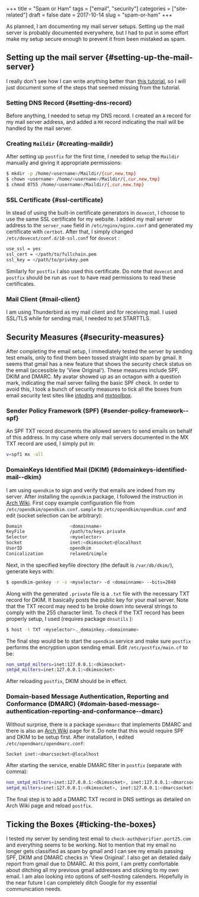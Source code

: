 +++
title = "Spam or Ham"
tags = ["email", "security"]
categories = ["site-related"]
draft = false
date = 2017-10-14
slug = "spam-or-ham"
+++

As planned, I am documenting my mail server setups. Setting up the mail server is probably documented everywhere, but I had to put in some effort make my setup secure enough to prevent it from been mistaked as spam.


## Setting up the mail server {#setting-up-the-mail-server}

I really don't see how I can write anything better than [this tutorial](http://www.netarky.com/programming/arch%5Flinux/Arch%5FLinux%5Fmail%5Fserver%5Fsetup%5F1.html), so I will just document some of the steps that seemed missing from the tutorial.


### Setting DNS Record {#setting-dns-record}

Before anything, I needed to setup my DNS record. I created an `A` record for my mail server address, and added a `MX` record indicating the mail will be handled by the mail server.


### Creating `Maildir` {#creating-maildir}

After setting up `postfix` for the first time, I needed to setup the `Maildir` manually and giving it appropriate permissions:

```sh
$ mkdir -p /home/<username>/Maildir/{cur,new,tmp}
$ chown <username> /home/<username>/Maildir/{,cur,new,tmp}
$ chmod 0755 /home/<username>/Maildir/{,cur,new,tmp}
```


### SSL Certificate {#ssl-certificate}

In stead of using the built-in certificate generators in `dovecot`, I choose to use the same SSL certificate for my website. I added my mail server address to the `server_name` field in `/etc/nginx/nginx.conf` and generated my certificate with `certbot`. After that, I simply changed `/etc/dovecot/conf.d/10-ssl.conf` for `dovecot` :

```sh
use_ssl = yes
ssl_cert = </path/to/fullchain.pem
ssl_key = </path/to/privkey.pem
```

Similarly for `postfix` I also used this certificate. Do note that `dovecot` and `postfix` should be run as `root` to have read permissions to read these certificates.


### Mail Client {#mail-client}

I am using Thunderbird as my mail client and for receiving mail. I used SSL/TLS while for sending mail, I needed to set STARTTLS.


## Security Measures {#security-measures}

After completing the email setup, I immediately tested the server by sending test emails, only to find them been tossed straight into spam by gmail. It seems that gmail has a new feature that shows the security check status on the email (accessible by 'View Original'). These measures include SPF, DKIM and DMARC. My avatar showed up as an octagon with a question mark, indicating the mail server failing the basic SPF check. In order to avoid this, I took a bunch of security measures to tick all the boxes from email security test sites like [intodns](https://intodns.com) and [mxtoolbox](https://mxtoolbox.com).


### Sender Policy Framework (SPF) {#sender-policy-framework--spf}

An SPF TXT record documents the allowed servers to send emails on behalf of this address. In my case where only mail servers documented in the MX TXT record are used, I simply put in:

```sh
v=spf1 mx -all
```


### DomainKeys Identified Mail (DKIM) {#domainkeys-identified-mail--dkim}

I am using `opendkim` to sign and verify that emails are indeed from my server. After installing the `opendkim` package, I followed the instruction in [Arch Wiki](https://wiki.archlinux.org/index.php/OpenDKIM). First copy example configuration file from `/etc/opendkim/opendkim.conf.sample` to `/etc/opendkim/opendkim.conf` and edit (socket selection can be arbitrary):

```sh
Domain                  <domainname>
KeyFile                 /path/to/keys.private
Selector                <myselector>
Socket                  inet:<dkimsocket>@localhost
UserID                  opendkim
Conicalization          relaxed/simple
```

Next, in the specified keyfile directory (the default is `/var/db/dkim/`), generate keys with:

```sh
$ opendkim-genkey -r -s <myselector> -d <domainname> --bits=2048
```

Along with the generated `.private` file is a `.txt` file with the necessary TXT record for DKIM. It basically posts the public key for your mail server. Note that the TXT record may need to be broke down into several strings to comply with the 255 character limit. To check if the TXT record has been properly setup, I used (requires package `dnsutils` ):

```sh
$ host -t TXT <myselector>._domainkey.<domainname>
```

The final step would be to start the `opendkim` service and  make sure `postfix` performs the encryption upon sending email. Edit `/etc/postfix/main.cf` to be:

```sh
non_smtpd_milters=inet:127.0.0.1:<dkimsocket>
smtpd_milters=inet:127.0.0.1:<dkimsocket>
```

After reloading `postfix`, DKIM should be in effect.


### Domain-based Message Authentication, Reporting and Conformance (DMARC) {#domain-based-message-authentication-reporting-and-conformance--dmarc}

Without surprise, there is a package `opendmarc` that implements DMARC and there is also an [Arch Wiki](https://wiki.archlinux.org/index.php/OpenDMARC) page for it. Do note that this would require SPF and DKIM to be setup first. After installation, I edited `/etc/opendmarc/opendmarc.conf`:

```sh
Socket inet:<dmarcsocket>@localhost
```

After starting the service, enable DMARC filter in `postfix` (separate with comma):

```sh
non_smtpd_milters=inet:127.0.0.1:<dkimsocket>, inet:127.0.0.1:<dmarcsocket>
smtpd_milters=inet:127.0.0.1:<dkimsocket>, inet:127.0.0.1:<dmarcsocket>
```

The final step is to add a DMARC TXT record in DNS settings as detailed on Arch Wiki page and reload `postfix`.


## Ticking the Boxes {#ticking-the-boxes}

I tested my server by sending test email to `check-auth@verifier.port25.com` and everything seems to be working. Not to mention that my email no longer gets classified as spam by gmail and I can see my emails passing SPF, DKIM and DMARC checks in 'View Original'. I also get an detailed daily report from gmail due to DMARC. At this point, I am pretty comfortable about ditching all my previous gmail addresses and sticking to my own email. I am also looking into options of self-hosting calenders. Hopefully in the near future I can completely ditch Google for my essential communication needs.
